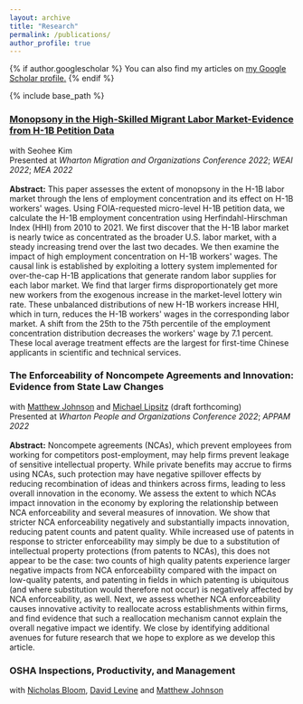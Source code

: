 ```yaml
---
layout: archive
title: "Research"
permalink: /publications/
author_profile: true
---
```


{% if author.googlescholar %}
  You can also find my articles on <u><a href="{{author.googlescholar}}">my Google Scholar profile</a>.</u>
{% endif %}

{% include base_path %}


### [Monopsony in the High-Skilled Migrant Labor Market-Evidence from H-1B Petition Data](https://papers.ssrn.com/sol3/papers.cfm?abstract_id=4010152)
with Seohee Kim \
Presented at _Wharton Migration and Organizations Conference 2022_; _WEAI 2022_; _MEA 2022_ \
\
**Abstract:** This paper assesses the extent of monopsony in the H-1B labor market through the lens of employment concentration and its effect on H-1B workers' wages. Using FOIA-requested micro-level H-1B petition data, we calculate the H-1B employment concentration using Herfindahl-Hirschman Index (HHI) from 2010 to 2021. We first discover that the H-1B labor market is nearly twice as concentrated as the broader U.S. labor market, with a steady increasing trend over the last two decades. We then examine the impact of high employment concentration on H-1B workers' wages. The causal link is established by exploiting a lottery system implemented for over-the-cap H-1B applications that generate random labor supplies for each labor market. We find that larger firms disproportionately get more new workers from the exogenous increase in the market-level lottery win rate. These unbalanced distributions of new H-1B workers increase HHI, which in turn, reduces the H-1B workers' wages in the corresponding labor market. A shift from the 25th to the 75th percentile of the employment concentration distribution decreases the workers' wage by 7.1 percent. These local average treatment effects are the largest for first-time Chinese applicants in scientific and technical services.

### The Enforceability of Noncompete Agreements and Innovation: Evidence from State Law Changes
with [Matthew Johnson](https://sites.google.com/site/mslaterjohnson/) and [Michael Lipsitz](https://sites.google.com/site/malipsitz/) (draft forthcoming)\
Presented at _Wharton People and Organizations Conference 2022_; _APPAM 2022_ \
\
**Abstract:** Noncompete agreements (NCAs), which prevent employees from working for competitors post-employment, may help firms prevent leakage of sensitive intellectual property. While private benefits may accrue to firms using NCAs, such protection may have negative spillover effects by reducing recombination of ideas and thinkers across firms, leading to less overall innovation in the economy. We assess the extent to which NCAs impact innovation in the economy by exploring the relationship between NCA enforceability and several measures of innovation. We show that stricter NCA enforceability negatively and substantially impacts innovation, reducing patent counts and patent quality. While increased use of patents in response to stricter enforceability may simply be due to a substitution of intellectual property protections (from patents to NCAs), this does not appear to be the case: two counts of high quality patents experience larger negative impacts from NCA enforceability compared with the impact on low-quality patents, and patenting in fields in which patenting is ubiquitous (and where substitution would therefore not occur) is negatively affected by NCA enforceability, as well. Next, we assess whether NCA enforceability causes innovative activity to reallocate across establishments within firms, and find evidence that such a reallocation mechanism cannot explain the overall negative impact we identify. We close by identifying additional avenues for future research that we hope to explore as we develop this article.


### OSHA Inspections, Productivity, and Management
with [Nicholas Bloom](https://nbloom.people.stanford.edu), [David Levine](http://faculty.haas.berkeley.edu/levine/) and [Matthew Johnson](https://sites.google.com/site/mslaterjohnson/)

